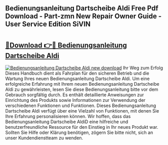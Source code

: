 ## Bedienungsanleitung Dartscheibe Aldi Free Pdf Download - Part-zmn New Repair Owner Guide - User Service Edition SiVlN

# <h2><a href="http://df0mdd.blite.top/?on=Bedienungsanleitung+Dartscheibe+Aldi">🔗Download 👉🔴 Bedienungsanleitung Dartscheibe Aldi</a></h2>

[![Bedienungsanleitung Dartscheibe Aldi new download](https://i.imgur.com/lujVjoI.png)](http://df0mdd.blite.top/?on=Bedienungsanleitung+Dartscheibe+Aldi)
Ihr Weg zum Erfolg Dieses Handbuch dient als Fahrplan für den sicheren Betrieb und die Wartung Ihres neuen Bedienungsanleitung Dartscheibe Aldi. Um eine erfolgreiche Erfahrung mit Ihrem neuen Bedienungsanleitung Dartscheibe Aldi zu gewährleisten, lesen Sie diese Bedienungsanleitung bitte vor dem Gebrauch sorgfältig durch. Es enthält detaillierte Anweisungen zur Einrichtung des Produkts sowie Informationen zur Verwendung der verschiedenen Funktionen und Funktionen. Dieses Bedienungsanleitung Dartscheibe Aldi verfügt über eine Vielzahl von Funktionen, mit denen Sie Ihre Erfahrung personalisieren können. Wir hoffen, dass das Bedienungsanleitung Dartscheibe AldiD eine hilfreiche und benutzerfreundliche Ressource für den Einstieg in Ihr neues Produkt war. Sollten Sie Hilfe oder Klärung benötigen, zögern Sie bitte nicht, sich an unser Kundendienstteam zu wenden.
